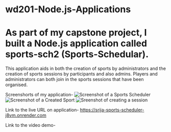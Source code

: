 # wd201-Node.js-Applications
# As part of my capstone project, I built a Node.js application called sports-sch2 (Sports-Schedular).

This application aids in both the creation of sports by administrators and the creation of sports sessions by participants and also admins. Players and administrators can both join in the sports sessions that have been organised.

Screenshorts of my application-
![Screenshot of a Sports Scheduler](https://drive.google.com/file/d/120TY2--49kzC61RBkJ0KCdDDiCGcGGar/view?usp=sharing)
![Screenshot of a Created Sport](https://drive.google.com/file/d/1Fje3fbV98dvmg-cKwdBCLwFLnPqIVRxB/view?usp=sharing)
![Sreenshot of creating a session](https://drive.google.com/file/d/1B94lYGG6wY4LJT2NYu2zFQuD3djygk9j/view?usp=sharing)

Link to the live URL on application- https://srija-sports-scheduler-j8vm.onrender.com

Link to the video demo- 